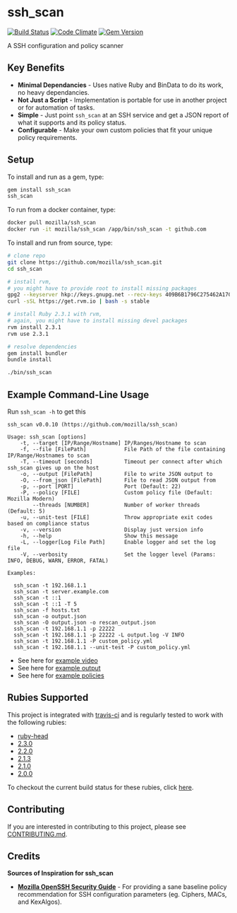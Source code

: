 # ssh_scan

[![Build Status](https://secure.travis-ci.org/mozilla/ssh_scan.png)](http://travis-ci.org/mozilla/ssh_scan)
[![Code Climate](https://codeclimate.com/github/mozilla/ssh_scan.png)](https://codeclimate.com/github/mozilla/ssh_scan)
[![Gem Version](https://badge.fury.io/rb/ssh_scan.svg)](https://badge.fury.io/rb/ssh_scan)

A SSH configuration and policy scanner

## Key Benefits

- **Minimal Dependancies** - Uses native Ruby and BinData to do its work, no heavy dependancies.
- **Not Just a Script** - Implementation is portable for use in another project or for automation of tasks.
- **Simple** - Just point `ssh_scan` at an SSH service and get a JSON report of what it supports and its policy status.
- **Configurable** - Make your own custom policies that fit your unique policy requirements.

## Setup

To install and run as a gem, type:

```bash
gem install ssh_scan
ssh_scan
```

To run from a docker container, type:

```bash
docker pull mozilla/ssh_scan
docker run -it mozilla/ssh_scan /app/bin/ssh_scan -t github.com
```

To install and run from source, type:

```bash
# clone repo
git clone https://github.com/mozilla/ssh_scan.git
cd ssh_scan

# install rvm,
# you might have to provide root to install missing packages
gpg2 --keyserver hkp://keys.gnupg.net --recv-keys 409B6B1796C275462A1703113804BB82D39DC0E3
curl -sSL https://get.rvm.io | bash -s stable

# install Ruby 2.3.1 with rvm,
# again, you might have to install missing devel packages
rvm install 2.3.1
rvm use 2.3.1

# resolve dependencies
gem install bundler
bundle install

./bin/ssh_scan
```

## Example Command-Line Usage

Run `ssh_scan -h` to get this

    ssh_scan v0.0.10 (https://github.com/mozilla/ssh_scan)

    Usage: ssh_scan [options]
        -t, --target [IP/Range/Hostname] IP/Ranges/Hostname to scan
        -f, --file [FilePath]            File Path of the file containing IP/Range/Hostnames to scan
        -T, --timeout [seconds]          Timeout per connect after which ssh_scan gives up on the host
        -o, --output [FilePath]          File to write JSON output to
        -O, --from_json [FilePath]       File to read JSON output from
        -p, --port [PORT]                Port (Default: 22)
        -P, --policy [FILE]              Custom policy file (Default: Mozilla Modern)
            --threads [NUMBER]           Number of worker threads (Default: 5)
        -u, --unit-test [FILE]           Throw appropriate exit codes based on compliance status
        -v, --version                    Display just version info
        -h, --help                       Show this message
        -L, --logger[Log File Path]      Enable logger and set the log file
        -V, --verbosity                  Set the logger level (Params: INFO, DEBUG, WARN, ERROR, FATAL)

    Examples:

      ssh_scan -t 192.168.1.1
      ssh_scan -t server.example.com
      ssh_scan -t ::1
      ssh_scan -t ::1 -T 5
      ssh_scan -f hosts.txt
      ssh_scan -o output.json
      ssh_scan -O output.json -o rescan_output.json
      ssh_scan -t 192.168.1.1 -p 22222
      ssh_scan -t 192.168.1.1 -p 22222 -L output.log -V INFO
      ssh_scan -t 192.168.1.1 -P custom_policy.yml
      ssh_scan -t 192.168.1.1 --unit-test -P custom_policy.yml


- See here for [example video](https://asciinema.org/a/7pliiw5zqhj7eqvz7q437u6vx)
- See here for [example output](https://github.com/mozilla/ssh_scan/blob/master/examples/192.168.1.1.json)
- See here for [example policies](https://github.com/mozilla/ssh_scan/blob/master/policies)

## Rubies Supported

This project is integrated with [travis-ci](http://about.travis-ci.org/) and is regularly tested to work with the following rubies:

* [ruby-head](https://github.com/ruby/ruby)
* [2.3.0](https://github.com/ruby/ruby/tree/ruby_2_1)
* [2.2.0](https://github.com/ruby/ruby/tree/ruby_2_1)
* [2.1.3](https://github.com/ruby/ruby/tree/ruby_2_1)
* [2.1.0](https://github.com/ruby/ruby/tree/ruby_2_1)
* [2.0.0](https://github.com/ruby/ruby/tree/ruby_2_0_0)

To checkout the current build status for these rubies, click [here](https://travis-ci.org/#!/mozilla/ssh_scan).

## Contributing

If you are interested in contributing to this project, please see [CONTRIBUTING.md](https://github.com/mozilla/ssh_scan/blob/master/CONTRIBUTING.md).

## Credits

**Sources of Inspiration for ssh_scan**

- [**Mozilla OpenSSH Security Guide**](https://wiki.mozilla.org/Security/Guidelines/OpenSSH) - For providing a sane baseline policy recommendation for SSH configuration parameters (eg. Ciphers, MACs, and KexAlgos).
